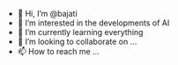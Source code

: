 - 👋 Hi, I’m @bajati
- 👀 I’m interested in the developments of AI
- 🌱 I’m currently learning everything
- 💞️ I’m looking to collaborate on ...
- 📫 How to reach me ...

<!---
bajati/bajati is a ✨ special ✨ repository because its `README.md` (this file) appears on your GitHub profile.
You can click the Preview link to take a look at your changes.
--->
